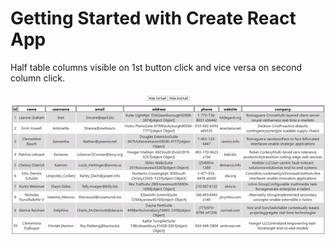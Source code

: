 # Getting Started with Create React App

Half table columns visible on 1st button click and vice versa on second column click.

![](half-column-visible.gif)
